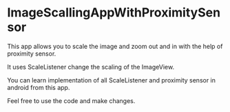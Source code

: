 # ImageScallingAppWithProximitySensor


This app allows you to scale the image and zoom out and in  with the help of proximity sensor.

It uses ScaleListener change the scaling of the ImageView.


You can learn implementation of all ScaleListener and proximity sensor in android from this app.

Feel free to use the code and make changes.
